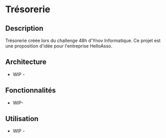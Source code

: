 # Trésorerie 

## Description
Trésorerie créée lors du challenge 48h d'Ynov Informatique. Ce projet est une proposition d'idée pour l'entreprise HelloAsso.

## Architecture 

- WIP -

## Fonctionnalités 
- WIP- 

## Utilisation
- WIP -